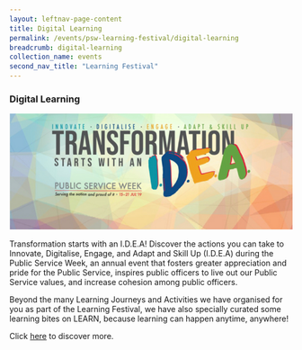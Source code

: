 ```yaml
---
layout: leftnav-page-content
title: Digital Learning
permalink: /events/psw-learning-festival/digital-learning
breadcrumb: digital-learning
collection_name: events
second_nav_title: "Learning Festival"
---
```

<!---
layout: simple-page
title: learning festival
permalink: /learning-festival/digital-learning
breadcrumb: Learning Festival
-->

### Digital Learning

<img src="/images/LEARN.png" />

Transformation starts with an I.D.E.A! Discover the actions you can take to Innovate, Digitalise, Engage, and Adapt and Skill Up (I.D.E.A) during the Public Service Week, an annual event that fosters greater appreciation and pride for the Public Service, inspires public officers to live out our Public Service values, and increase cohesion among public officers.

Beyond the many Learning Journeys and Activities we have organised for you as part of the Learning Festival, we have also specially curated some learning bites on LEARN, because learning can happen anytime, anywhere!

Click [here](https://www.) to discover more. 
